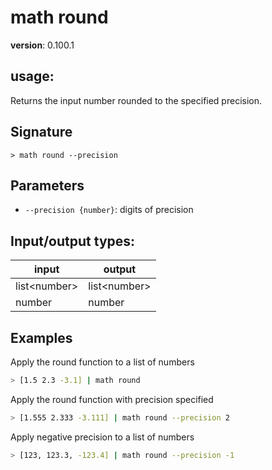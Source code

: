 # math round

**version**: 0.100.1

## **usage**:

Returns the input number rounded to the specified precision.

## Signature

`> math round --precision`

## Parameters

- `--precision {number}`: digits of precision

## Input/output types:

| input          | output         |
| -------------- | -------------- |
| list\<number\> | list\<number\> |
| number         | number         |

## Examples

Apply the round function to a list of numbers

```bash
> [1.5 2.3 -3.1] | math round
```

Apply the round function with precision specified

```bash
> [1.555 2.333 -3.111] | math round --precision 2
```

Apply negative precision to a list of numbers

```bash
> [123, 123.3, -123.4] | math round --precision -1
```
